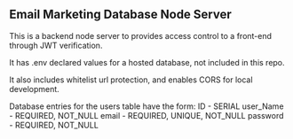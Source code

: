 ## Email Marketing Database Node Server
This is a backend node server to provides access control to a front-end through JWT verification.

It has .env declared values for a hosted database, not included in this repo.

It also includes whitelist url protection, and enables CORS for local development.

Database entries for the users table have the form:
ID - SERIAL
user_Name - REQUIRED, NOT_NULL
email - REQUIRED, UNIQUE, NOT_NULL
password - REQUIRED, NOT_NULL
